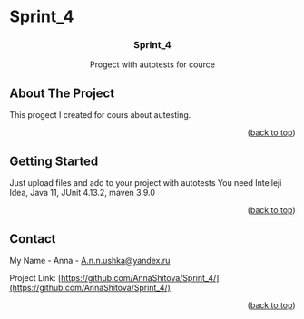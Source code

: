 # Sprint_4
<a name="readme.md"></a>

<!-- PROJECT LOGO -->
<div align="center">
  <h3 align="center">Sprint_4</h3>
  <p align="center">
    Progect with autotests for cource
  </p>
</div>

<!-- ABOUT THE PROJECT -->
## About The Project
This progect I created for cours about autesting.
<p align="right">(<a href="#readme-top">back to top</a>)</p>



<!-- GETTING STARTED -->
## Getting Started
Just upload files and add to your project with autotests
You need Intelleji Idea, Java 11, JUnit 4.13.2, maven 3.9.0 
<p align="right">(<a href="#readme-top">back to top</a>)</p>


<!-- CONTACT -->
## Contact
My Name - Anna - A.n.n.ushka@yandex.ru

Project Link: [https://github.com/AnnaShitova/Sprint_4/](https://github.com/AnnaShitova/Sprint_4/)

<p align="right">(<a href="#readme-top">back to top</a>)</p>
